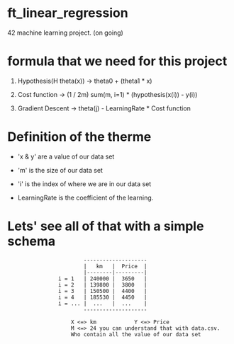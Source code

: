 # ft_linear_regression
42 machine learning project. (on going)

# formula that we need for this project

1. Hypothesis(H theta(x)) -> theta0 + (theta1 * x)

2. Cost function -> (1 / 2m) sum(m, i=1) * (hypothesis(x(i)) - y(i))

3. Gradient Descent -> theta(j) - LearningRate * Cost function

# Definition of the therme

- 'x & y' are a value of our data set

- 'm' is the size of our data set

- 'i' is the index of where we are in our data set

- LearningRate is the coefficient of the learning.

# Lets' see all of that with a simple schema

							--------------------
							|   km   |  Price  |
							|--------|---------|
					i = 1	| 240000 |  3650   |
					i = 2	| 139800 |  3800   |
					i = 3	| 150500 |  4400   |
					i = 4	| 185530 |  4450   |
					i = ...	|  ...	 |  ...    |
							--------------------

						X <=> km			Y <=> Price
						M <=> 24 you can understand that with data.csv.
						Who contain all the value of our data set